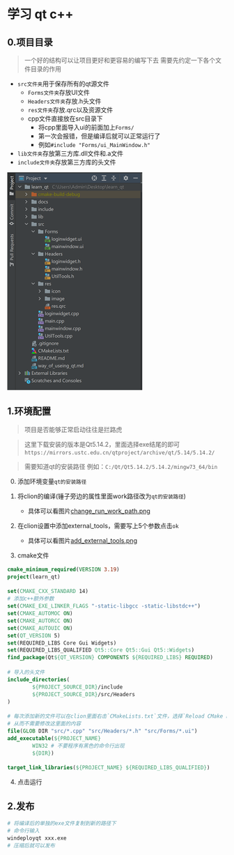 # 学习 qt c++

## 0.项目目录

> 一个好的结构可以让项目更好和更容易的编写下去
> 需要先约定一下各个文件目录的作用

- `src文件夹`用于保存所有的qt源文件
    - `Forms文件夹`存放UI文件
    - `Headers文件夹`存放.h头文件
    - `res文件夹`存放.qrc以及资源文件
    - cpp文件直接放在src目录下
        - 将cpp里面导入ui的前面加上`Forms/`
        - 第一次会报错，但是编译后就可以正常运行了
        - 例如`#include "Forms/ui_MainWindow.h"`
- `lib文件夹`存放第三方库.dll文件和.a文件
- `include文件夹`存放第三方库的头文件

![项目目录](./docs/project_directory.png)

## 1.环境配置

> 项目是否能够正常启动往往是拦路虎

> 这里下载安装的版本是Qt5.14.2，里面选择exe结尾的即可
> `https://mirrors.ustc.edu.cn/qtproject/archive/qt/5.14/5.14.2/`

> 需要知道qt的安装路径
> 例如：`C:/Qt/Qt5.14.2/5.14.2/mingw73_64/bin`

0. 添加环境变量`qt的安装路径`
1. 将clion的编译(锤子旁边的属性里面work路径改为`qt的安装路径`)
    - 具体可以看图片[change_run_work_path.png](./docs/change_run_work_path.png)
2. 在clion设置中添加external_tools，需要写上5个参数点击`ok`
    - 具体可以看图片[add_external_tools.png](./docs/add_external_tools.png)

3. cmake文件

```cmake
cmake_minimum_required(VERSION 3.19)
project(learn_qt)

set(CMAKE_CXX_STANDARD 14)
# 添加c++额外参数
set(CMAKE_EXE_LINKER_FLAGS "-static-libgcc -static-libstdc++")
set(CMAKE_AUTOMOC ON)
set(CMAKE_AUTORCC ON)
set(CMAKE_AUTOUIC ON)
set(QT_VERSION 5)
set(REQUIRED_LIBS Core Gui Widgets)
set(REQUIRED_LIBS_QUALIFIED Qt5::Core Qt5::Gui Qt5::Widgets)
find_package(Qt${QT_VERSION} COMPONENTS ${REQUIRED_LIBS} REQUIRED)

# 导入的头文件
include_directories(
        ${PROJECT_SOURCE_DIR}/include
        ${PROJECT_SOURCE_DIR}/src/Headers
)

# 每次添加新的文件可以在clion里面右击`CMakeLists.txt`文件，选择`Reload CMake Project`
# 从而不需要修改这里面的内容
file(GLOB DIR "src/*.cpp" "src/Headers/*.h" "src/Forms/*.ui")
add_executable(${PROJECT_NAME}
        WIN32 # 不要程序有黑色的命令行出现
        ${DIR})

target_link_libraries(${PROJECT_NAME} ${REQUIRED_LIBS_QUALIFIED})
```

4. 点击运行

## 2.发布

```bash
# 将编译后的单独的exe文件复制到新的路径下
# 命令行输入
windeployqt xxx.exe
# 压缩后就可以发布
```